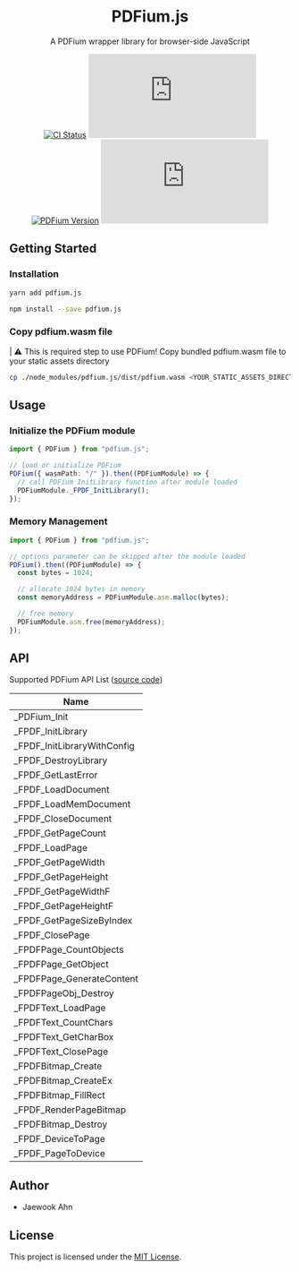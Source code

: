<h1 align="center">PDFium.js</h1>

<div align="center">

A PDFium wrapper library for browser-side JavaScript

[![CI Status][github-action-image]][github-action-url] [![NPM Version][npm-version-image]][npm-version-url] [![PDFium Version][pdfium-version-image]][pdfium-version-url] [![License][license-image]][license-url]

[github-action-image]: https://img.shields.io/github/actions/workflow/status/Jaewoook/pdfium.js/ci.yml?style=for-the-badge
[github-action-url]: https://github.com/Jaewoook/pdfium.js/actions/workflows/ci.yml
[npm-version-image]: https://img.shields.io/npm/v/pdfium.js?style=for-the-badge
[npm-version-url]: https://www.npmjs.com/package/pdfium.js
[pdfium-version-image]: https://img.shields.io/badge/dynamic/json?style=for-the-badge&url=https%3A%2F%2Fraw.githubusercontent.com%2FJaewoook%2Fpdfium.js%2Fmain%2Fpdfium-version.json&query=%24.pdfium&label=pdfium
[pdfium-version-url]: https://github.com/Jaewoook/pdfium.js/blob/main/pdfium-version.json
[license-image]: https://img.shields.io/github/license/Jaewoook/pdfium.js?style=for-the-badge
[license-url]: https://github.com/Jaewoook/pdfium.js/blob/main/LICENSE

</div>

## Getting Started

### Installation

```bash
yarn add pdfium.js
```

```bash
npm install --save pdfium.js
```

### Copy pdfium.wasm file

| :warning: This is required step to use PDFium! Copy bundled pdfium.wasm file to your static assets directory

```bash
cp ./node_modules/pdfium.js/dist/pdfium.wasm <YOUR_STATIC_ASSETS_DIRECTORY>
```

## Usage

### Initialize the PDFium module

```ts
import { PDFium } from "pdfium.js";

// load or initialize PDFium
PDFium({ wasmPath: "/" }).then((PDFiumModule) => {
  // call PDFium InitLibrary function after module loaded
  PDFiumModule._FPDF_InitLibrary();
});
```

### Memory Management

```ts
import { PDFium } from "pdfium.js";

// options parameter can be skipped after the module loaded
PDFium().then((PDFiumModule) => {
  const bytes = 1024;

  // allocate 1024 bytes in memory
  const memoryAddress = PDFiumModule.asm.malloc(bytes);

  // free memory
  PDFiumModule.asm.free(memoryAddress);
});
```

## API

Supported PDFium API List ([source code](./src/global.d.ts))

| Name |
|------|
| _PDFium_Init |
| _FPDF_InitLibrary |
| _FPDF_InitLibraryWithConfig |
| _FPDF_DestroyLibrary |
| _FPDF_GetLastError |
| _FPDF_LoadDocument |
| _FPDF_LoadMemDocument |
| _FPDF_CloseDocument |
| _FPDF_GetPageCount |
| _FPDF_LoadPage |
| _FPDF_GetPageWidth |
| _FPDF_GetPageHeight |
| _FPDF_GetPageWidthF |
| _FPDF_GetPageHeightF |
| _FPDF_GetPageSizeByIndex |
| _FPDF_ClosePage |  
| _FPDFPage_CountObjects |
| _FPDFPage_GetObject |
| _FPDFPage_GenerateContent |
| _FPDFPageObj_Destroy |
| _FPDFText_LoadPage |
| _FPDFText_CountChars |
| _FPDFText_GetCharBox |
| _FPDFText_ClosePage |
| _FPDFBitmap_Create |
| _FPDFBitmap_CreateEx |
| _FPDFBitmap_FillRect |
| _FPDF_RenderPageBitmap |
| _FPDFBitmap_Destroy |
| _FPDF_DeviceToPage |
| _FPDF_PageToDevice |


## Author

- Jaewook Ahn

## License

This project is licensed under the [MIT License](./LICENSE).
